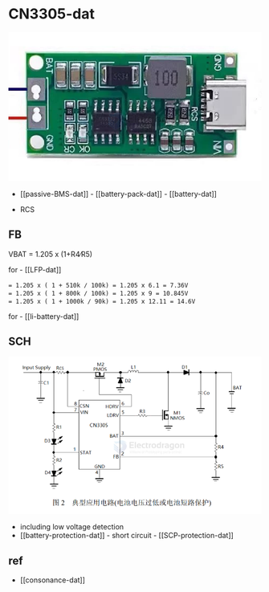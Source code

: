 
# CN3305-dat

![](2025-08-19-18-54-09.png)

- [[passive-BMS-dat]] - [[battery-pack-dat]] - [[battery-dat]]

- RCS 

## FB 

VBAT = 1.205 ⅹ (1+R4∕R5)

for - [[LFP-dat]] 

    = 1.205 x ( 1 + 510k ∕ 100k) = 1.205 ⅹ 6.1 = 7.36V
    = 1.205 x ( 1 + 800k ∕ 100k) = 1.205 ⅹ 9 = 10.845V
    = 1.205 x ( 1 + 1000k ∕ 90k) = 1.205 ⅹ 12.11 = 14.6V

for - [[li-battery-dat]]




## SCH 

![](2025-08-19-18-55-07.png)

- including low voltage detection 
- [[battery-protection-dat]] - short circuit - [[SCP-protection-dat]]




## ref 

- [[consonance-dat]]